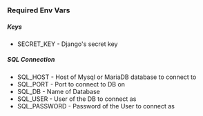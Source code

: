 ### Required Env Vars

##### Keys

- SECRET_KEY - Django's secret key

##### SQL Connection
- SQL_HOST - Host of Mysql or MariaDB database to connect to
- SQL_PORT - Port to connect to DB on
- SQL_DB - Name of Database
- SQL_USER - User of the DB to connect as
- SQL_PASSWORD - Password of the User to connect as